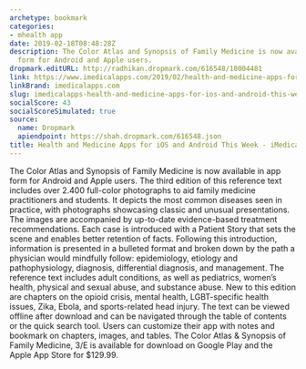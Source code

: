 ```yaml
---
archetype: bookmark
categories:
- mhealth app
date: 2019-02-18T08:48:28Z
description: The Color Atlas and Synopsis of Family Medicine is now available in app
  form for Android and Apple users.
dropmark.editURL: http://radhikan.dropmark.com/616548/18004481
link: https://www.imedicalapps.com/2019/02/health-and-medicine-apps-for-ios-and-android-this-week/
linkBrand: imedicalapps.com
slug: imedicalapps-health-and-medicine-apps-for-ios-and-android-this-week-imedicalapps
socialScore: 43
socialScoreSimulated: true
source:
  name: Dropmark
  apiendpoint: https://shah.dropmark.com/616548.json
title: Health and Medicine Apps for iOS and Android This Week - iMedicalApps
---
```

The Color Atlas and Synopsis of Family Medicine is now available in app form for Android and Apple users. The third edition of this reference text includes over 2.400 full-color photographs to aid family medicine practitioners and students. It depicts the most common diseases seen in practice, with photographs showcasing classic and unusual presentations. The images are accompanied by up-to-date evidence-based treatment recommendations. Each case is introduced with a Patient Story that sets the scene and enables better retention of facts. Following this introduction, information is presented in a bulleted format and broken down by the path a physician would mindfully follow: epidemiology, etiology and pathophysiology, diagnosis, differential diagnosis, and management. The reference text includes adult conditions, as well as pediatrics, women’s health, physical and sexual abuse, and substance abuse. New to this edition are chapters on the opioid crisis, mental health, LGBT-specific health issues, Zika, Ebola, and sports-related head injury. The text can be viewed offline after download and can be navigated through the table of contents or the quick search tool. Users can customize their app with notes and bookmark on chapters, images, and tables. The Color Atlas & Synopsis of Family Medicine, 3/E is available for download on Google Play and the Apple App Store for $129.99.

